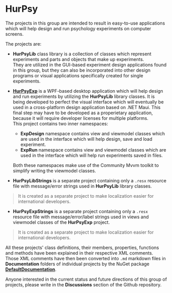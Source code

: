 # HurPsy
The projects in this group are intended to result in
easy-to-use applications which will help design and run
psychology experiments on computer screens.

The projects are:

+ **HurPsyLib** class library is a collection of classes
which represent experiments and parts and objects
that make up experiments.<br>
They are utilized in the GUI-based experiment design
applications found in this group,
but they can also be incorporated into other design programs
or visual applications specifically created for single experiments.


+ [**HurPsyExp**](HurPsyExp/README.md)
is a WPF-based desktop application
which will help design and run experiments by utilizing
the **HurPsyLib** library classes.
It is being developed to perfect the visual interface
which will eventually be used in a cross-platform
design application based on .NET Maui.
This final step may have to be developed as a properietary
application, because it will require developer
licenses for multiple platforms.<br>
This project contains two inner namespaces:

  - **ExpDesign** namespace contains view and viewmodel
  classes which are used in the interface
  which will help design, save and load experiment.
  - **ExpRun** namespace contains view and viewmodel
  classes which are used in the interface
  which will help run experiments saved in files.

  Both these namespaces make use of the Community Mvvm toolkit
  to simplify writing the viewmodel classes.

+ **HurPsyLibStrings** is a separate project containing
only a `.resx` resource file with message/error strings 
used in **HurPsyLib** library classes.<br>
> It is created as a separate project to make localization easier
for international developers.

+ **HurPsyExpStrings** is a separate project containing
only a `.resx` resource file with message/error/label strings 
used in views and viewmodel classes of the **HurPsyExp** project.<br>
> It is created as a separate project to make localization easier
for international developers.

All these projects' class definitions, their members, properties,
functions and methods have been explained in their respective
XML comments.<br>
Those XML comments have then been converted into `.md` markdown files
in **Documentation** folders of individual projects
by the NuGet package [**DefaultDocumentation**](https://www.nuget.org/packages/DefaultDocumentation/).

Anyone interested in the current status and future directions
of this group of projects, please write in the
**Discussions** section of the Github repository.
